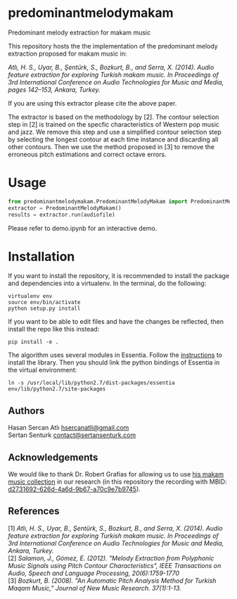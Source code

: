 # predominantmelodymakam
Predominant melody extraction for makam music

This repository hosts the the implementation of the predominant melody extraction proposed for makam music in:

_Atlı, H. S., Uyar, B., Şentürk, S., Bozkurt, B., and Serra, X. (2014). Audio feature extraction for exploring Turkish makam music. In Proceedings of 3rd International Conference on Audio Technologies for Music and Media, pages 142–153, Ankara, Turkey._

If you are using this extractor please cite the above paper. 

The extractor is based on the methodology by [2]. The contour selection step in [2] is trained on the specfic characteristics of Western pop music and jazz. We remove this step and use a simplified contour selection step by selecting the longest contour at each time instance and discarding all other contours. Then we use the method proposed in [3] to remove the erroneous pitch estimations and correct octave errors.
	
Usage
=======
```python
from predominantmelodymakam.PredominantMelodyMakam import PredominantMelodyMakam
extractor = PredominantMelodyMakam()
results = extractor.run(audiofile)
```

Please refer to demo.ipynb for an interactive demo.

Installation
============

If you want to install the repository, it is recommended to install the package and dependencies into a virtualenv. In the terminal, do the following:

    virtualenv env
    source env/bin/activate
    python setup.py install

If you want to be able to edit files and have the changes be reflected, then install the repo like this instead:

    pip install -e .

The algorithm uses several modules in Essentia. Follow the [instructions](essentia.upf.edu/documentation/installing.html) to install the library. Then you should link the python bindings of Essentia in the virtual environment:

    ln -s /usr/local/lib/python2.7/dist-packages/essentia env/lib/python2.7/site-packages

Authors
-------
Hasan Sercan Atlı	hsercanatli@gmail.com  
Sertan Senturk		contact@sertansenturk.com

Acknowledgements
------
We would like to thank Dr. Robert Grafias for allowing us to use [his makam music collection](https://eee.uci.edu/programs/rgarfias/films.html) in our research (in this repository the recording with MBID: [d2731692-626d-4a6d-9b67-a70c9e7b9745](http://musicbrainz.org/recording/d2731692-626d-4a6d-9b67-a70c9e7b9745)).

References
-------
[1] _Atlı, H. S., Uyar, B., Şentürk, S., Bozkurt, B., and Serra, X. (2014). Audio feature extraction for exploring Turkish makam music. In Proceedings of 3rd International Conference on Audio Technologies for Music and Media, Ankara, Turkey._   
[2] _Salamon, J., Gómez, E. (2012). "Melody Extraction from Polyphonic Music Signals using Pitch Contour Characteristics", IEEE Transactions on Audio, Speech and Language Processing, 20(6):1759-1770_   
[3] _Bozkurt, B. (2008). "An Automatic Pitch Analysis Method for Turkish Maqam Music," Journal of New Music Research. 37(1):1-13._

